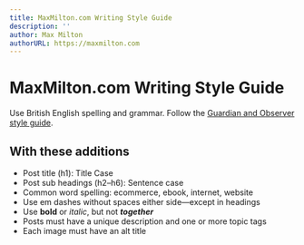 ```yaml
---
title: MaxMilton.com Writing Style Guide
description: ''
author: Max Milton
authorURL: https://maxmilton.com
---
```


# MaxMilton.com Writing Style Guide

Use British English spelling and grammar. Follow the [Guardian and Observer style guide](https://www.theguardian.com/info/series/guardian-and-observer-style-guide).

## With these additions

- Post title (h1): Title Case
- Post sub headings (h2–h6): Sentence case
- Common word spelling: ecommerce, ebook, internet, website
- Use em dashes without spaces either side—except in headings
- Use **bold** or _italic_, but not **_together_**
- Posts must have a unique description and one or more topic tags
- Each image must have an alt title
